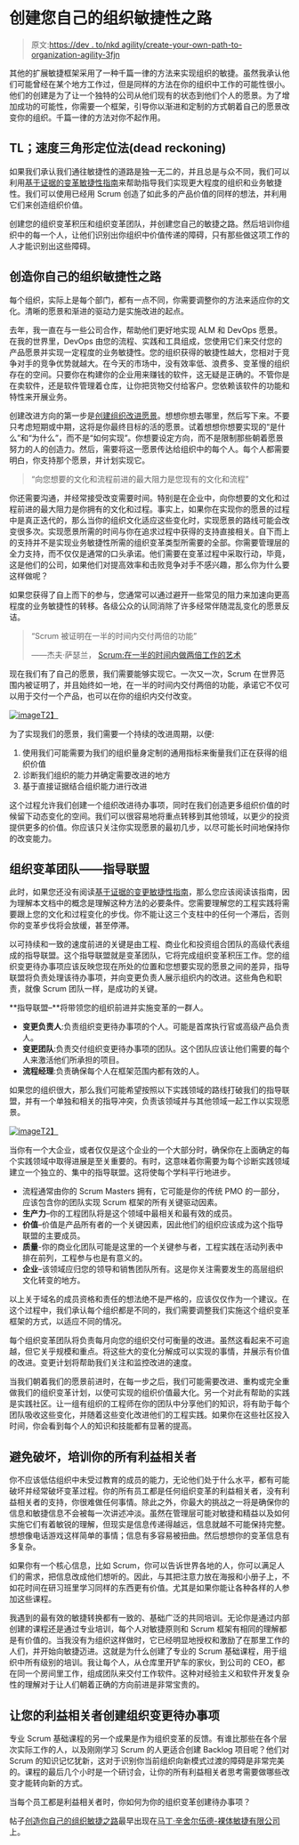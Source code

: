 # 创建您自己的组织敏捷性之路

> 原文:[https://dev . to/nkd agility/create-your-own-path-to-organization-agility-3fjn](https://dev.to/nkdagility/create-your-own-path-to-organisational-agility-3fjn)

其他的扩展敏捷框架采用了一种千篇一律的方法来实现组织的敏捷。虽然我承认他们可能曾经在某个地方工作过，但是同样的方法在你的组织中工作的可能性很小。他们的创建是为了让一个独特的公司从他们现有的状态到他们个人的愿景。为了增加成功的可能性，你需要一个框架，引导你以渐进和定制的方式朝着自己的愿景改变你的组织。千篇一律的方法对你不起作用。

## TL；速度三角形定位法(dead reckoning)

如果我们承认我们通往敏捷性的道路是独一无二的，并且总是与众不同，我们可以利用[基于证据的变革敏捷性指南](https://www.scrum.org/resources/agility-guide-evidence-based-change)来帮助指导我们实现更大程度的组织和业务敏捷性。我们可以使用已经用 Scrum 创造了如此多的产品价值的同样的想法，并利用它们来创造组织价值。

创建您的组织变革积压和组织变革团队，并创建您自己的敏捷之路。然后培训你组织中的每一个人，让他们识别出你组织中价值传递的障碍，只有那些做这项工作的人才能识别出这些障碍。

## [](#create-your-own-path-to-organisational-agility)创造你自己的组织敏捷性之路

每个组织，实际上是每个部门，都有一点不同，你需要调整你的方法来适应你的文化。清晰的愿景和渐进的驱动力是实施改进的起点。

去年，我一直在与一些公司合作，帮助他们更好地实现 ALM 和 DevOps 愿景。在我的世界里，DevOps 由您的流程、实践和工具组成，您使用它们来交付您的产品愿景并实现一定程度的业务敏捷性。您的组织获得的敏捷性越大，您相对于竞争对手的竞争优势就越大。在今天的市场中，没有效率低、浪费多、变革慢的组织存在的空间。只要你在构建你的企业用来赚钱的软件，这无疑是正确的。不管你是在卖软件，还是软件管理着仓库，让你把货物交付给客户。您依赖该软件的功能和特性来开展业务。

创建改进方向的第一步是[创建组织改进愿景](https://dev.to/nkdagility/professional-organisational-change-at-the-ghana-police-service-3i3i)。想想你想去哪里，然后写下来。不要只考虑短期或中期，这将是你最终目标的活的愿景。试着想想你想要实现的“是什么”和“为什么”，而不是“如何实现”。你想要设定方向，而不是限制那些朝着愿景努力的人的创造力。然后，需要将这一愿景传达给组织中的每个人。每个人都需要明白，你支持那个愿景，并计划实现它。

> “向您想要的文化和流程前进的最大阻力是您现有的文化和流程”

你还需要沟通，并经常接受改变需要时间。特别是在企业中，向你想要的文化和过程前进的最大阻力是你拥有的文化和过程。事实上，如果你在实现你的愿景的过程中是真正迭代的，那么当你的组织文化适应这些变化时，实现愿景的路线可能会改变很多次。实现愿景所需的时间与你在追求过程中获得的支持直接相关。自下而上的支持并不是实现业务敏捷性所需的组织变革类型所需要的全部。你需要管理层的全力支持，而不仅仅是通常的口头承诺。他们需要在变革过程中采取行动，毕竟，这是他们的公司，如果他们对提高效率和击败竞争对手不感兴趣，那么你为什么要这样做呢？

如果您获得了自上而下的参与，您通常可以通过避开一些常见的阻力来加速向更高程度的业务敏捷性的转移。各级公众的认同消除了许多经常伴随混乱变化的愿景反诘。

> “Scrum 被证明在一半的时间内交付两倍的功能”
> 
> ——杰夫·萨瑟兰， [Scrum:在一半的时间内做两倍工作的艺术](http://nkdalm.net/Scrum-TwiceTheWork)

现在我们有了自己的愿景，我们需要能够实现它。一次又一次，Scrum 在世界范围内被证明了，并且始终如一地，在一半的时间内交付两倍的功能，承诺它不仅可以用于交付一个产品，也可以在你的组织内交付改变。

[![image](../Images/e7c4dd8a5f718a6f66e6e95413d1f957.png "image")T2】](https://res.cloudinary.com/practicaldev/image/fetch/s--09iBsjrV--/c_limit%2Cf_auto%2Cfl_progressive%2Cq_auto%2Cw_880/http://nakedalmweb.wpengine.com/wp-content/uploads/2015/02/image.png)

为了实现我们的愿景，我们需要一个持续的改进周期，以便:

1.  使用我们可能需要为我们的组织量身定制的通用指标来衡量我们正在获得的组织价值
2.  诊断我们组织的能力并确定需要改进的地方
3.  基于直接证据结合组织能力进行改进

这个过程允许我们创建一个组织改进待办事项，同时在我们创造更多组织价值的时候留下动态变化的空间。我们可以很容易地将重点转移到其他领域，以更少的投资提供更多的价值。你应该只关注你实现愿景的最初几步，以尽可能长时间地保持你的改变能力。

## [](#the-organisational-change-team-the-guiding-coalition)组织变革团队——指导联盟

此时，如果您还没有阅读[基于证据的变更敏捷性指南](https://www.scrum.org/resources/agility-guide-evidence-based-change)，那么您应该阅读该指南，因为理解本文档中的概念是理解这种方法的必要条件。您需要理解您的工程实践将需要跟上您的文化和过程变化的步伐。你不能让这三个支柱中的任何一个滞后，否则你的变革步伐将会放缓，甚至停滞。

以可持续和一致的速度前进的关键是由工程、商业化和投资组合团队的高级代表组成的指导联盟。这个指导联盟就是变革团队，它将完成组织变革积压工作。您的组织变更待办事项应该反映您现在所处的位置和您想要实现的愿景之间的差异，指导联盟将负责处理该待办事项，并向变更负责人展示组织内的改进。这些角色和职责，就像 Scrum 团队一样，是成功的关键。

**指导联盟–**将带领您的组织前进并实施变革的一群人。

*   **变更负责人**:负责组织变更待办事项的个人。可能是首席执行官或高级产品负责人。
*   **变更团队**:负责交付组织变更待办事项的团队。这个团队应该让他们需要的每个人来激活他们所承担的项目。
*   **流程经理**:负责确保每个人在框架范围内都有效的人。

如果您的组织很大，那么我们可能希望按照以下实践领域的路线打破我们的指导联盟，并有一个单独和相关的指导冲突，负责该领域并与其他领域一起工作以实现愿景。

[![image](../Images/54e3cb938079b33bc7c846bdda64ffef.png "image")T2】](https://res.cloudinary.com/practicaldev/image/fetch/s--3N-3l8eY--/c_limit%2Cf_auto%2Cfl_progressive%2Cq_auto%2Cw_880/http://nakedalmweb.wpengine.com/wp-content/uploads/2015/02/image1.png)

当你有一个大企业，或者仅仅是这个企业的一个大部分时，确保你在上面确定的每个实践领域中取得进展是至关重要的。有时，这意味着你需要为每个诊断实践领域建立一个独立的、集中的指导联盟。这将使每个学科平行地进步。

*   流程通常由你的 Scrum Masters 拥有，它可能是你的传统 PMO 的一部分，应该包含你的团队实现 Scrum 框架的所有关键驱动因素。
*   **生产力**–你的工程团队将是这个领域中最相关和最有效的成员。
*   **价值**–价值是产品所有者的一个关键因素，因此他们的组织应该成为这个指导联盟的主要成员。
*   **质量**-你的商业化团队可能是这里的一个关键参与者，工程实践在活动列表中排在前列，工程参与也是有意义的。
*   **企业**–该领域应归您的领导和销售团队所有。这是你关注需要发生的高层组织文化转变的地方。

以上关于域名的成员资格和责任的想法绝不是严格的，应该仅仅作为一个建议。在这个过程中，我们承认每个组织都是不同的，我们需要调整我们实施这个组织变革框架的方式，以适应不同的情况。

每个组织变革团队将负责每月向您的组织交付可衡量的改进。虽然这看起来不可逾越，但它关乎规模和重点。将这些大的变化分解成可以实现的事情，并展示有价值的改进。变更计划将帮助我们关注和监控改进的速度。

当我们朝着我们的愿景前进时，在每一步之后，我们可能需要改进、重构或完全重做我们的组织变革计划，以使可实现的组织价值最大化。另一个对此有帮助的实践是实践社区。让一组有组织的工程师在你的团队中分享他们的知识，将有助于每个团队吸收这些变化，并随着这些变化改进他们的工程实践。如果你在这些社区投入时间，你会看到每个人的知识和技能都有显著的提高。

## [](#avoid-sabotage-and-train-all-your-stakeholders)避免破坏，培训你的所有利益相关者

你不应该低估组织中未受过教育的成员的能力，无论他们处于什么水平，都有可能破坏并经常破坏变革过程。你的所有员工都是任何组织变革的利益相关者，没有利益相关者的支持，你很难做任何事情。除此之外，你最大的挑战之一将是确保你的信息和敏捷信息不会被每一次讲述冲淡。虽然在管理层可能对敏捷和精益以及如何实施它们有着敏锐的理解，但现实是信息传递得越远，信息就越不可能保持完整。想想像电话游戏这样简单的事情；信息有多容易被扭曲。然后想想你的变革信息有多复杂。

如果你有一个核心信息，比如 Scrum，你可以告诉世界各地的人，你可以满足人们的需求，把信息改成他们想听的。因此，与其把注意力放在海报和小册子上，不如花时间在研习班里学习同样的东西更有价值。尤其是如果你能让各种各样的人参加这些课程。

我遇到的最有效的敏捷转换都有一致的、基础广泛的共同培训。无论你是通过内部创建的课程还是通过专业培训，每个人对敏捷原则和 Scrum 框架有相同的理解都是有价值的。当我没有为组织这样做时，它已经明显地授权和激励了在那里工作的人们，并开始向敏捷迈进。这就是为什么创建了专业的 Scrum 基础课程，用于组织中所有级别的培训。我让每个人，从仓库里开铲车的家伙，到公司的 CEO，都在同一个房间里工作，组成团队来交付工作软件。这种对经验主义和软件开发复杂性的理解对于让人们朝着正确的方向前进是非常宝贵的。

## [](#get-your-stakeholders-to-create-orgnisational-change-backlog-items)让您的利益相关者创建组织变更待办事项

专业 Scrum 基础课程的另一个成果是作为组织变革的反馈。有谁比那些在各个层次实际工作的人，以及刚刚学习 Scrum 的人更适合创建 Backlog 项目呢？他们对 Scrum 的知识记忆犹新，这对于识别你当前组织向新模式过渡的障碍是非常完美的。课程的最后几个小时是一个研讨会，让你的所有利益相关者思考需要做哪些改变才能转向新的方式。

当每个员工都是利益相关者时，你如何为你的组织变革创建待办事项？

帖子[创造你自己的组织敏捷之路](https://nkdagility.com/organisational-change-create-path/)最早出现在[马丁·辛舍尔伍德-裸体敏捷有限公司](https://nkdagility.com)上。